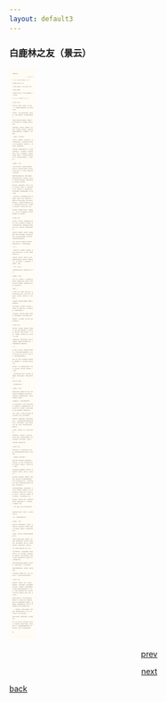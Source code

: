 ```yaml
---
layout: default3
---
```


### 白鹿林之友（景云）

![](https://raw.githubusercontent.com/UserT2019/UserT2019.github.io/master/assets/img/bllzy.png)

<p style="text-align:center"><a href="./dx-cf.html">prev</a></p>

<p style="text-align:center"><a href="./dx-hzdj.html">next</a></p>

[back](./my-page.html)
